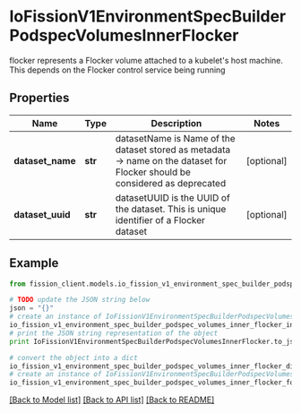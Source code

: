 # IoFissionV1EnvironmentSpecBuilderPodspecVolumesInnerFlocker

flocker represents a Flocker volume attached to a kubelet's host machine. This depends on the Flocker control service being running

## Properties

Name | Type | Description | Notes
------------ | ------------- | ------------- | -------------
**dataset_name** | **str** | datasetName is Name of the dataset stored as metadata -&gt; name on the dataset for Flocker should be considered as deprecated | [optional] 
**dataset_uuid** | **str** | datasetUUID is the UUID of the dataset. This is unique identifier of a Flocker dataset | [optional] 

## Example

```python
from fission_client.models.io_fission_v1_environment_spec_builder_podspec_volumes_inner_flocker import IoFissionV1EnvironmentSpecBuilderPodspecVolumesInnerFlocker

# TODO update the JSON string below
json = "{}"
# create an instance of IoFissionV1EnvironmentSpecBuilderPodspecVolumesInnerFlocker from a JSON string
io_fission_v1_environment_spec_builder_podspec_volumes_inner_flocker_instance = IoFissionV1EnvironmentSpecBuilderPodspecVolumesInnerFlocker.from_json(json)
# print the JSON string representation of the object
print IoFissionV1EnvironmentSpecBuilderPodspecVolumesInnerFlocker.to_json()

# convert the object into a dict
io_fission_v1_environment_spec_builder_podspec_volumes_inner_flocker_dict = io_fission_v1_environment_spec_builder_podspec_volumes_inner_flocker_instance.to_dict()
# create an instance of IoFissionV1EnvironmentSpecBuilderPodspecVolumesInnerFlocker from a dict
io_fission_v1_environment_spec_builder_podspec_volumes_inner_flocker_form_dict = io_fission_v1_environment_spec_builder_podspec_volumes_inner_flocker.from_dict(io_fission_v1_environment_spec_builder_podspec_volumes_inner_flocker_dict)
```
[[Back to Model list]](../README.md#documentation-for-models) [[Back to API list]](../README.md#documentation-for-api-endpoints) [[Back to README]](../README.md)


